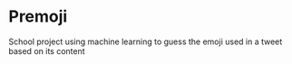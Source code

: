 # Premoji
School project using machine learning to guess the emoji used in a tweet based on its content
